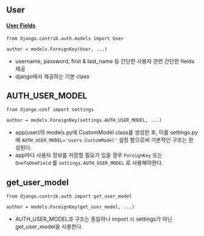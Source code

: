 ## User

#### [User Fields](https://docs.djangoproject.com/ko/2.2/ref/contrib/auth/)

```from django.contrib.auth.models import User```

```author = models.ForeignKey(User, ...)```

- username, password, first & last_name 등 간단한 사용자 관련 간단한 fields 제공
- django에서 제공하는 기본 class

## AUTH_USER_MODEL

```from django.conf import settings```

```author = models.ForeignKey(settings.AUTH_USER_MODEL, ...)```

- app(user)의 models.py에 CustomModel class를 생성한 후, 이를 settings.py에 ```AUTH_USER_MODEL='users.CustomModel'``` 설정 함으로써 기본적인 구조는 완성된다.
- app마다 사용자 정보를 저장할 필요가 있을 경우 ```ForeignKey``` 또는 ```OneToOneField``` 를 ```settings.AUTH_USER_MODEL``` 로 사용해야한다.

## get_user_model

```from django.contrib.auth import get_user_model```

```author = models.ForeignKey(get_user_model, ...)```

- AUTH_USER_MODEL과 구조는 동일하나 import 시 settings가 아닌 get_user_model을 사용한다.

  
